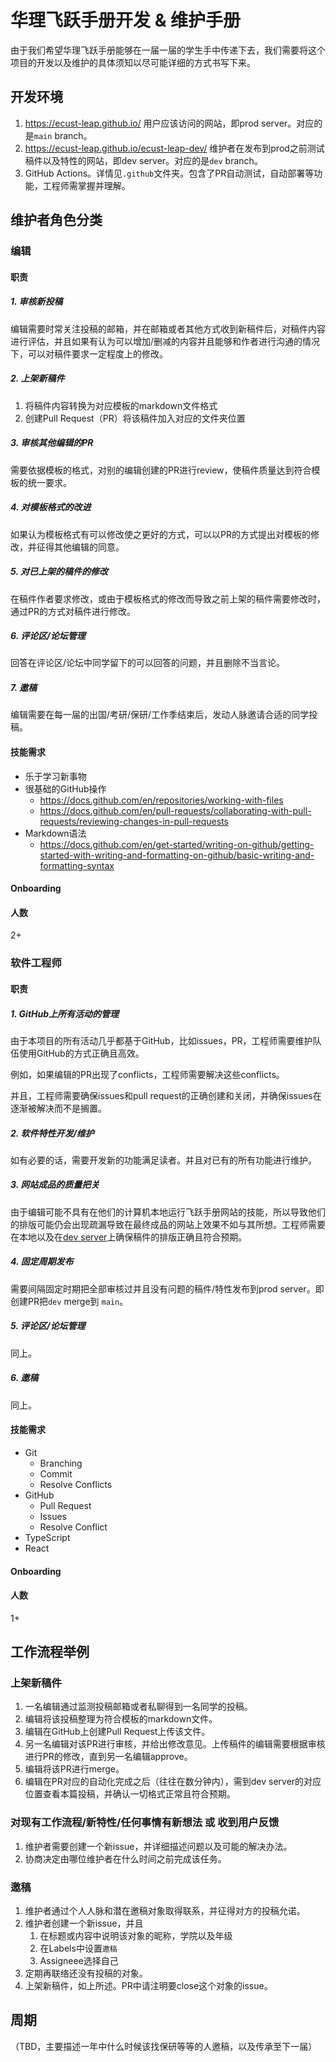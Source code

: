 # 华理飞跃手册开发 & 维护手册

由于我们希望华理飞跃手册能够在一届一届的学生手中传递下去，我们需要将这个项目的开发以及维护的具体须知以尽可能详细的方式书写下来。

## 开发环境

1. https://ecust-leap.github.io/ 用户应该访问的网站，即prod server。对应的是`main` branch。
2. https://ecust-leap.github.io/ecust-leap-dev/ 维护者在发布到prod之前测试稿件以及特性的网站，即dev server。对应的是`dev` branch。
3. GitHub Actions。详情见`.github`文件夹。包含了PR自动测试，自动部署等功能，工程师需掌握并理解。

## 维护者角色分类

### 编辑

#### 职责

##### 1. 审核新投稿

编辑需要时常关注投稿的邮箱，并在邮箱或者其他方式收到新稿件后，对稿件内容进行评估，并且如果有认为可以增加/删减的内容并且能够和作者进行沟通的情况下，可以对稿件要求一定程度上的修改。

##### 2. 上架新稿件

1. 将稿件内容转换为对应模板的markdown文件格式
2. 创建Pull Request（PR）将该稿件加入对应的文件夹位置

##### 3. 审核其他编辑的PR

需要依据模板的格式，对别的编辑创建的PR进行review，使稿件质量达到符合模板的统一要求。

##### 4. 对模板格式的改进

如果认为模板格式有可以修改使之更好的方式，可以以PR的方式提出对模板的修改，并征得其他编辑的同意。

##### 5. 对已上架的稿件的修改

在稿件作者要求修改，或由于模板格式的修改而导致之前上架的稿件需要修改时，通过PR的方式对稿件进行修改。

##### 6. 评论区/论坛管理

回答在评论区/论坛中同学留下的可以回答的问题，并且删除不当言论。

##### 7. 邀稿

编辑需要在每一届的出国/考研/保研/工作季结束后，发动人脉邀请合适的同学投稿。

#### 技能需求

- 乐于学习新事物
- 很基础的GitHub操作
  - https://docs.github.com/en/repositories/working-with-files
  - https://docs.github.com/en/pull-requests/collaborating-with-pull-requests/reviewing-changes-in-pull-requests
- Markdown语法
  - https://docs.github.com/en/get-started/writing-on-github/getting-started-with-writing-and-formatting-on-github/basic-writing-and-formatting-syntax

#### Onboarding

#### 人数

2+

### 软件工程师

#### 职责

##### 1. GitHub上所有活动的管理

由于本项目的所有活动几乎都基于GitHub，比如issues，PR，工程师需要维护队伍使用GitHub的方式正确且高效。

例如，如果编辑的PR出现了conflicts，工程师需要解决这些conflicts。

并且，工程师需要确保issues和pull request的正确创建和关闭，并确保issues在逐渐被解决而不是搁置。

##### 2. 软件特性开发/维护

如有必要的话，需要开发新的功能满足读者。并且对已有的所有功能进行维护。

##### 3. 网站成品的质量把关

由于编辑可能不具有在他们的计算机本地运行飞跃手册网站的技能，所以导致他们的排版可能仍会出现疏漏导致在最终成品的网站上效果不如与其所想。工程师需要在本地以及在[dev server](https://ecust-leap.github.io/ecust-leap-dev/)上确保稿件的排版正确且符合预期。

##### 4. 固定周期发布

需要间隔固定时期把全部审核过并且没有问题的稿件/特性发布到prod server。即创建PR把`dev` merge到 `main`。

##### 5. 评论区/论坛管理

同上。

##### 6. 邀稿

同上。

#### 技能需求

- Git
  - Branching
  - Commit
  - Resolve Conflicts
- GitHub
  - Pull Request
  - Issues
  - Resolve Conflict
- TypeScript
- React

#### Onboarding

#### 人数

1+

## 工作流程举例

### 上架新稿件

1. 一名编辑通过监测投稿邮箱或者私聊得到一名同学的投稿。
2. 编辑将该投稿整理为符合模板的markdown文件。
3. 编辑在GitHub上创建Pull Request上传该文件。
4. 另一名编辑对该PR进行审核，并给出修改意见。上传稿件的编辑需要根据审核进行PR的修改，直到另一名编辑approve。
5. 编辑将该PR进行merge。
6. 编辑在PR对应的自动化完成之后（往往在数分钟内），需到dev server的对应位置查看本篇投稿，并确认一切格式正常且符合预期。

### 对现有工作流程/新特性/任何事情有新想法 或 收到用户反馈

1. 维护者需要创建一个新issue，并详细描述问题以及可能的解决办法。
2. 协商决定由哪位维护者在什么时间之前完成该任务。

### 邀稿

1. 维护者通过个人人脉和潜在邀稿对象取得联系，并征得对方的投稿允诺。
2. 维护者创建一个新issue，并且
   1. 在标题或内容中说明该对象的昵称，学院以及年级
   2. 在Labels中设置`邀稿`
   3. Assigneee选择自己
3. 定期再联络还没有投稿的对象。
4. 上架新稿件，如上所述。PR中请注明要close这个对象的issue。

## 周期

（TBD，主要描述一年中什么时候该找保研等等的人邀稿，以及传承至下一届）